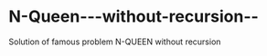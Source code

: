 N-Queen---without-recursion--
=============================
Solution of famous problem N-QUEEN without recursion
